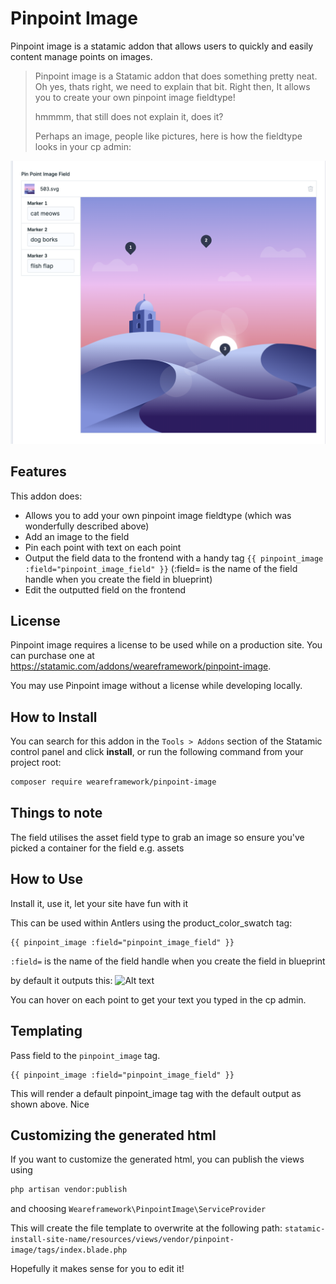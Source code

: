 # Pinpoint Image
Pinpoint image is a statamic addon that allows users to quickly and easily content manage points on images.
> Pinpoint image is a Statamic addon that does something pretty neat. Oh yes, thats right, we need to explain that bit.
> Right then, It allows you to create your own pinpoint image fieldtype! 
> 
> hmmmm, that still does not explain it, does it?
> 
> Perhaps an image, people like pictures, here is how the fieldtype looks in your cp admin:

![Alt text](assets/pinpoint-img-cp.png "Optional title")

## Features

This addon does:

- Allows you to add your own pinpoint image fieldtype (which was wonderfully described above)
- Add an image to the field
- Pin each point with text on each point
- Output the field data to the frontend with a handy tag ```{{ pinpoint_image :field="pinpoint_image_field" }}``` (:field= is the name of the field handle when you create the field in blueprint)
- Edit the outputted field on the frontend


## License
Pinpoint image requires a license to be used while on a production site.
You can purchase one at https://statamic.com/addons/weareframework/pinpoint-image.

You may use Pinpoint image without a license while developing locally.

## How to Install

You can search for this addon in the `Tools > Addons` section of the Statamic control panel and click **install**, or run the following command from your project root:

``` bash
composer require weareframework/pinpoint-image
```

## Things to note
The field utilises the asset field type to grab an image so ensure you've picked a container for the field e.g. assets

## How to Use

Install it, use it, let your site have fun with it

This can be used within Antlers using the product_color_swatch tag:

```twig
{{ pinpoint_image :field="pinpoint_image_field" }}
```
```:field=``` is the name of the field handle when you create the field in blueprint

by default it outputs this:
![Alt text](assets/pinpoint-img-front.png "Optional title")

You can hover on each point to get your text you typed in the cp admin.

## Templating

Pass field to the `pinpoint_image` tag.

```twig
{{ pinpoint_image :field="pinpoint_image_field" }}
```

This will render a default pinpoint_image tag with the default output as shown above. Nice

## Customizing the generated html

If you want to customize the generated html, you can publish the views using

```bash
php artisan vendor:publish
```
and choosing `Weareframework\PinpointImage\ServiceProvider`


This will create the file template to overwrite at the following path: 
```statamic-install-site-name/resources/views/vendor/pinpoint-image/tags/index.blade.php```

Hopefully it makes sense for you to edit it!
